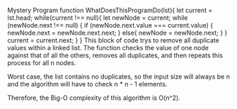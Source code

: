 Mystery Program
function WhatDoesThisProgramDo(lst){
    let current = lst.head;
    while(current !== null){
        let newNode = current;
        while (newNode.next !== null) {
            if (newNode.next.value === current.value) {
                newNode.next = newNode.next.next;
            }
            else{
                newNode = newNode.next;
            }
        }
        current = current.next;
    }
}
This block of code trys to remove all duplicate values within a linked list. The function checks the value of one node against that of all the others, removes all duplicates, and then repeats this process for all n nodes.

Worst case, the list contains no duplicates, so the input size will always be n and the algorithm will have to check n * n - 1 elements.

Therefore, the Big-O complexity of this algorithm is O(n^2).
